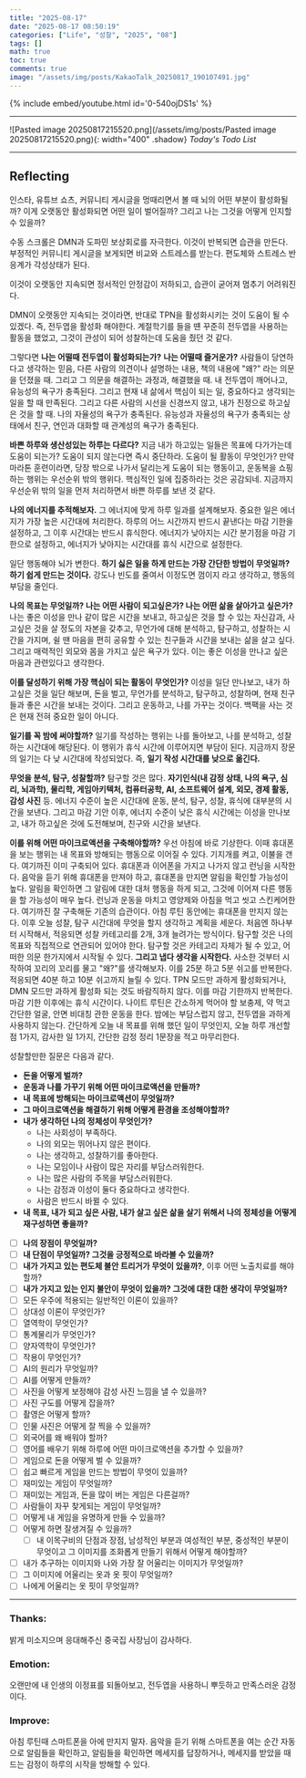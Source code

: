 ```yaml
---
title: "2025-08-17"
date: "2025-08-17 08:50:19"
categories: ["Life", "성찰", "2025", "08"]
tags: []
math: true
toc: true
comments: true
image: "/assets/img/posts/KakaoTalk_20250817_190107491.jpg"
---
```


{% include embed/youtube.html id='0-540ojDS1s' %}



---

![Pasted image 20250817215520.png](/assets/img/posts/Pasted image 20250817215520.png){: width="400" .shadow}
_Today's Todo List_

---
## Reflecting

인스타, 유튜브 쇼츠, 커뮤니티 게시글을 멍때리면서 볼 때 뇌의 어떤 부분이 활성화될까? 이게 오랫동안 활성화되면 어떤 일이 벌어질까? 그리고 나는 그것을 어떻게 인지할 수 있을까?

수동 스크롤은 DMN과 도파민 보상회로를 자극한다. 이것이 반복되면 습관을 만든다. 부정적인 커뮤니티 게시글을 보게되면 비교와 스트레스를 받는다. 편도체와 스트레스 반응계가 각성상태가 된다.

이것이 오랫동안 지속되면 정서적인 안정감이 저하되고, 습관이 굳어져 멈추기 어려워진다. 

DMN이 오랫동안 지속되는 것이라면, 반대로 TPN을 활성화시키는 것이 도움이 될 수 있겠다. 즉, 전두엽을 활성화 해야한다. 계절학기를 들을 떈 꾸준히 전두엽을 사용하는 활동을 했었고, 그것이 관성이 되어 성찰하는데 도움을 줬던 것 같다. 

그렇다면 **나는 어떨때 전두엽이 활성화되는가?** **나는 어떨때 즐거운가?** 사람들이 당연하다고 생각하는 믿음, 다른 사람의 의견이나 설명하는 내용, 책의 내용에 "왜?" 라는 의문을 던졌을 때. 그리고 그 의문을 해결하는 과정과, 해결했을 때. 내 전두엽이 깨어나고, 유능성의 욕구가 충족된다. 그리고 현재 내 삶에서 핵심이 되는 일, 중요하다고 생각되는 일을 할 때 만족된다. 그리고 다른 사람의 시선을 신경쓰지 않고, 내가 진정으로 하고싶은 것을 할 때. 나의 자율성의 욕구가 충족된다. 유능성과 자율성의 욕구가 충족되는 상태에서 친구, 연인과 대화할 때 관계성의 욕구가 충족된다.

**바쁜 하루와 생산성있는 하루는 다르다?** 지금 내가 하고있는 일들은 목표에 다가가는데 도움이 되는가? 도움이 되지 않는다면 즉시 중단하라. 도움이 될 활동이 무엇인가? 만약 마라톤 훈련이라면, 당장 밖으로 나가서 달리는게 도움이 되는 행동이고, 운동복을 쇼핑하는 행위는 우선순위 밖의 행위다. 핵심적인 일에 집중하라는 것은 공감되네. 지금까지 우선순위 밖의 일을 먼저 처리하면서 바쁜 하루를 보낸 것 같다.

**나의 에너지를 추적해보자.** 그 에너지에 맞게 하루 일과를 설계해보자. 중요한 일은 에너지가 가장 높은 시간대에 처리한다. 하루의 어느 시간까지 반드시 끝낸다는 마감 기한을 설정하고, 그 이후 시간대는 반드시 휴식한다. 에너지가 낮아지는 시간 분기점을 마감 기한으로 설정하고, 에너지가 낮아지는 시간대를 휴식 시간으로 설정한다.

일단 행동해야 뇌가 변한다. **하기 싫은 일을 하게 만드는 가장 간단한 방법이 무엇일까? 하기 쉽게 만드는 것이다.** 강도나 빈도를 줄여서 이정도면 껌이지 라고 생각하고, 행동의 부담을 줄인다.

**나의 목표는 무엇일까? 나는 어떤 사람이 되고싶은가? 나는 어떤 삶을 살아가고 싶은가?** 
나는 좋은 이성을 만나 같이 많은 시간을 보내고, 하고싶은 것을 할 수 있는 자신감과, 사고싶은 것을 살 정도의 자본을 갖추고, 무언가에 대해 분석하고, 탐구하고, 성찰하는 시간을 가지며, 쉴 땐 마음을 편히 공유할 수 있는 친구들과 시간을 보내는 삶을 살고 싶다. 그리고 매력적인 외모와 몸을 가지고 싶은 욕구가 있다. 이는 좋은 이성을 만나고 싶은 마음과 관련있다고 생각한다.

**이를 달성하기 위해 가장 핵심이 되는 활동이 무엇인가?** 이성을 일단 만나보고, 내가 하고싶은 것을 일단 해보며, 돈을 벌고, 무언가를 분석하고, 탐구하고, 성찰하며, 현재 친구들과 좋은 시간을 보내는 것이다. 그리고 운동하고, 나를 가꾸는 것이다. 백팩을 사는 것은 현재 전혀 중요한 일이 아니다.

**일기를 꼭 밤에 써야할까?** 일기를 작성하는 행위는 나를 돌아보고, 나를 분석하고, 성찰하는 시간대에 해당된다. 이 행위가 휴식 시간에 이루어지면 부담이 된다. 지금까지 장문의 일기는 다 낮 시간대에 작성되었다. 즉, **일기 작성 시간대를 낮으로 옮긴다.**

**무엇을 분석, 탐구, 성찰할까?** 탐구할 것은 많다. **자기인식(내 감정 상태, 나의 욕구, 심리, 뇌과학), 물리학, 게임아키텍처, 컴퓨터공학, AI, 소프트웨어 설계, 외모, 경제 활동, 감성 사진** 등. 에너지 수준이 높은 시간대에 운동, 분석, 탐구, 성찰, 휴식에 대부분의 시간을 보낸다. 그리고 마감 기안 이후, 에너지 수준이 낮은 휴식 시간에는 이성을 만나보고, 내가 하고싶은 것에 도전해보며, 친구와 시간을 보낸다.

**이를 위해 어떤 마이크로액션을 구축해야할까?** 우선 아침에 바로 기상한다. 이때 휴대폰을 보는 행위는 내 목표와 방해되는 행동으로 이어질 수 있다. 기지개를 켜고, 이불을 갠다. 여기까진 이미 구축되어 있다. 휴대폰과 이어폰을 가지고 나가지 않고 런닝을 시작한다. 음악을 듣기 위해 휴대폰을 만져야 하고, 휴대폰을 만지면 알림을 확인할 가능성이 높다. 알림을 확인하면 그 알림에 대한 대처 행동을 하게 되고, 그것에 이어져 다른 행동을 할 가능성이 매우 높다. 런닝과 운동을 마치고 영양제와 아침을 먹고 씻고 스킨케어한다. 여기까진 잘 구축해둔 기존의 습관이다. 아침 루틴 동안에는 휴대폰을 만지지 않는다. 이후 오늘 성찰, 탐구 시간대에 무엇을 할지 생각하고 계획을 세운다. 처음엔 하나부터 시작해서, 적응되면 성찰 카테고리를 2개, 3개 늘려가는 방식이다. 탐구할 것은 나의 목표와 직접적으로 연관되어 있어야 한다. 탐구할 것은 카테고리 자체가 될 수 있고, 어떠한 의문 한가지에서 시작될 수 있다. **그리고 냅다 생각을 시작한다.** 사소한 것부터 시작하여 꼬리의 꼬리를 물고 "왜?"를 생각해보자. 이를 25분 하고 5분 쉬고를 반복한다. 적응되면 40분 하고 10분 쉬고까지 늘릴 수 있다. TPN 모드만 과하게 활성화되거나, DMN 모드만 과하게 활성화 되는 것도 바람직하지 않다. 이를 마감 기한까지 반복한다. 마감 기한 이후에는 휴식 시간이다. 나이트 루틴은 간소하게 먹어야 할 보충제, 약 먹고 간단한 얼굴, 안면 비대칭 관한 운동을 한다. 밤에는 부담스럽지 않고, 전두엽을 과하게 사용하지 않는다. 간단하게 오늘 내 목표를 위해 했던 일이 무엇인지, 오늘 하루 개선할 점 1가지, 감사한 일 1가지, 간단한 감정 정리 1문장을 적고 마무리한다. 

성찰할만한 질문은 다음과 같다.
- **돈을 어떻게 벌까?**
- **운동과 나를 가꾸기 위해 어떤 마이크로액션을 만들까?**
- **내 목표에 방해되는 마이크로액션이 무엇일까?**
- **그 마이크로액션을 해결하기 위해 어떻게 환경을 조성해야할까?**
- **내가 생각하던 나의 정체성이 무엇인가?** 
	- 나는 사회성이 부족하다.
	- 나의 외모는 뛰어나지 않은 편이다.
	- 나는 생각하고, 성찰하기를 좋아한다.
	- 나는 모임이나 사람이 많은 자리를 부담스러워한다.
	- 나는 많은 사람의 주목을 부담스러워한다.
	- 나는 감정과 이성이 둘다 중요하다고 생각한다.
	- 사람은 반드시 바뀔 수 있다.
- **내 목표, 내가 되고 싶은 사람, 내가 살고 싶은 삶을 살기 위해서 나의 정체성을 어떻게 재구성하면 좋을까?**
- [ ] **나의 장점이 무엇일까?**
- [ ] **내 단점이 무엇일까? 그것을 긍정적으로 바라볼 수 있을까?**
- [ ] **내가 가지고 있는 편도체 불안 트리거가 무엇이 있을까?**, 이후 어떤 노출치료를 해야할까?
- [ ] **내가 가지고 있는 인지 불안이 무엇이 있을까? 그것에 대한 대한 생각이 무엇일까?**
- [ ] 모든 우주에 적용되는 일반적인 이론이 있을까?
- [ ] 상대성 이론이 무엇인가?
- [ ] 열역학이 무엇인가?
- [ ] 통계물리가 무엇인가?
- [ ] 양자역학이 무엇인가?
- [ ] 작용이 무엇인가?
- [ ] AI의 원리가 무엇일까?
- [ ] AI를 어떻게 만들까?
- [ ] 사진을 어떻게 보정해야 감성 사진 느낌을 낼 수 있을까?
- [ ] 사진 구도를 어떻게 잡을까?
- [ ] 촬영은 어떻게 할까?
- [ ] 인물 사진은 어떻게 잘 찍을 수 있을까?
- [ ] 외국어를 왜 배워야 할까?
- [ ] 영어를 배우기 위해 하루에 어떤 마이크로액션을 추가할 수 있을까?
- [ ] 게임으로 돈을 어떻게 벌 수 있을까?
- [ ] 쉽고 빠르게 게임을 만드는 방법이 무엇이 있을까?
- [ ] 재미있는 게임이 무엇일까?
- [ ] 재미있는 게임과, 돈을 많이 버는 게임은 다른걸까?
- [ ] 사람들이 자꾸 찾게되는 게임이 무엇일까?
- [ ] 어떻게 내 게임을 유명하게 만들 수 있을까?
- [ ] 어떻게 하면 잘생겨질 수 있을까?
	- [ ] 내 이목구비의 단점과 장점, 남성적인 부분과 여성적인 부분, 중성적인 부분이 무엇이고 그 이미지를 조화롭게 만들기 위해서 어떻게 해야할까?
- [ ] 내가 추구하는 이미지와 나와 가장 잘 어울리는 이미지가 무엇일까?
- [ ] 그 이미지에 어울리는 옷과 옷 핏이 무엇일까?
- [ ] 나에게 어울리는 옷 핏이 무엇일까?

---
### Thanks: 
밝게 미소지으며 응대해주신 중국집 사장님이 감사하다.
### Emotion: 
오랜만에 내 인생의 이정표를 되돌아보고, 전두엽을 사용하니 뿌듯하고 만족스러운 감정이다.
### Improve: 
아침 루틴때 스마트폰을 아에 만지지 말자. 음악을 듣기 위해 스마트폰을 여는 순간 자동으로 알림들을 확인하고, 알림들을 확인하면 메세지를 답장하거나, 메세지를 받았을 때 드는 감정이 하루의 시작을 방해할 수 있다.